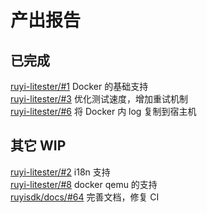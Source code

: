 # 产出报告

## 已完成

[ruyi-litester/#1](https://github.com/weilinfox/ruyi-litester/pull/1) Docker 的基础支持  
[ruyi-litester/#3](https://github.com/weilinfox/ruyi-litester/pull/3) 优化测试速度，增加重试机制  
[ruyi-litester/#6](https://github.com/weilinfox/ruyi-litester/pull/6) 将 Docker 内 log 复制到宿主机

## 其它 WIP

[ruyi-litester/#2](https://github.com/weilinfox/ruyi-litester/pull/2) i18n 支持  
[ruyi-litester/#8](https://github.com/weilinfox/ruyi-litester/pull/8) docker qemu 的支持  
[ruyisdk/docs/#64](https://github.com/ruyisdk/docs/pull/64) 完善文档，修复 CI
